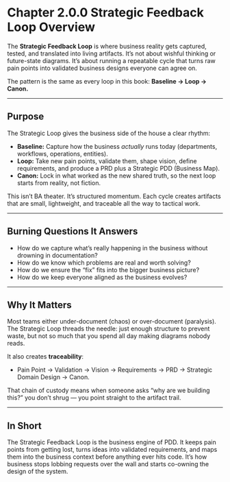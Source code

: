 # Chapter 2.0.0 Strategic Feedback Loop Overview

The **Strategic Feedback Loop** is where business reality gets captured, tested, and translated into living artifacts. It’s not about wishful thinking or future-state diagrams. It’s about running a repeatable cycle that turns raw pain points into validated business designs everyone can agree on.

The pattern is the same as every loop in this book: **Baseline → Loop → Canon.**

---

## Purpose

The Strategic Loop gives the business side of the house a clear rhythm:

* **Baseline:** Capture how the business *actually* runs today (departments, workflows, operations, entities).
* **Loop:** Take new pain points, validate them, shape vision, define requirements, and produce a PRD plus a Strategic PDD (Business Map).
* **Canon:** Lock in what worked as the new shared truth, so the next loop starts from reality, not fiction.

This isn’t BA theater. It’s structured momentum. Each cycle creates artifacts that are small, lightweight, and traceable all the way to tactical work.

---

## Burning Questions It Answers

* How do we capture what’s really happening in the business without drowning in documentation?
* How do we know which problems are real and worth solving?
* How do we ensure the “fix” fits into the bigger business picture?
* How do we keep everyone aligned as the business evolves?

---

## Why It Matters

Most teams either under-document (chaos) or over-document (paralysis). The Strategic Loop threads the needle: just enough structure to prevent waste, but not so much that you spend all day making diagrams nobody reads.

It also creates **traceability**:

* Pain Point → Validation → Vision → Requirements → PRD → Strategic Domain Design → Canon.

That chain of custody means when someone asks “why are we building this?” you don’t shrug — you point straight to the artifact trail.

---

## In Short

The Strategic Feedback Loop is the business engine of PDD. It keeps pain points from getting lost, turns ideas into validated requirements, and maps them into the business context before anything ever hits code. It’s how business stops lobbing requests over the wall and starts co-owning the design of the system.
